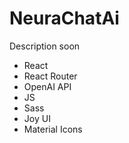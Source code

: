 # NeuraChatAi

Description soon

* React
* React Router
* OpenAI API
* JS
* Sass
* Joy UI
* Material Icons